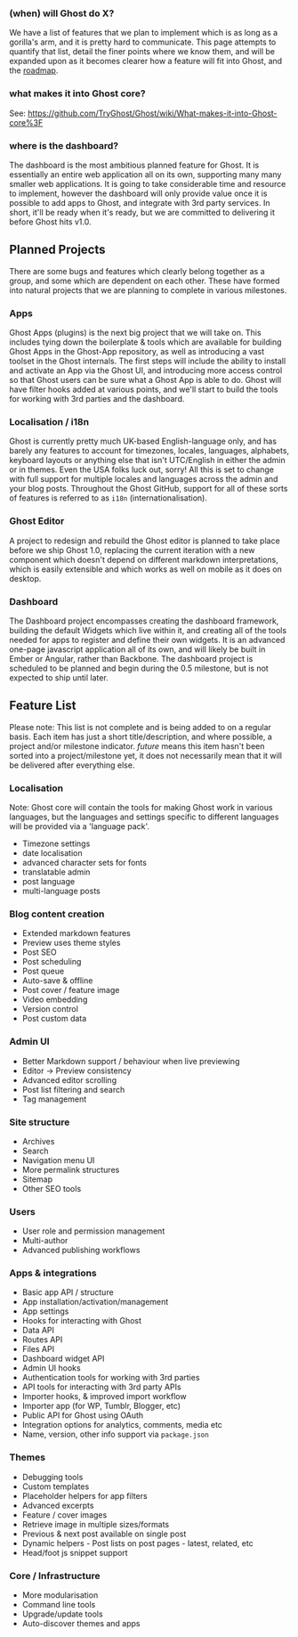 ### (when) will Ghost do X?

We have a list of features that we plan to implement which is as long as a gorilla's arm, and it is pretty hard to communicate. This page attempts to quantify that list, detail the finer points where we know them, and will be expanded upon as it becomes clearer how a feature will fit into Ghost, and the [roadmap](https://github.com/TryGhost/Ghost/wiki/Roadmap). 

### what makes it into Ghost core?

See: https://github.com/TryGhost/Ghost/wiki/What-makes-it-into-Ghost-core%3F

### where is the dashboard?

The dashboard is the most ambitious planned feature for Ghost. It is essentially an entire web application all on its own, supporting many many smaller web applications. It is going to take considerable time and resource to implement, however the dashboard will only provide value once it is possible to add apps to Ghost, and integrate with 3rd party services. In short, it'll be ready when it's ready, but we are committed to delivering it before Ghost hits v1.0.

## Planned Projects

There are some bugs and features which clearly belong together as a group, and some which are dependent on each other. These have formed into natural projects that we are planning to complete in various milestones.

### Apps

Ghost Apps (plugins) is the next big project that we will take on. This includes tying down the boilerplate & tools which are available for building Ghost Apps in the Ghost-App repository, as well as introducing a vast toolset in the Ghost internals. The first steps will include the ability to install and activate an App via the Ghost UI, and introducing more access control so that Ghost users can be sure what a Ghost App is able to do. Ghost will have filter hooks added at various points, and we'll start to build the tools for working with 3rd parties and the dashboard. 

### Localisation / i18n 

Ghost is currently pretty much UK-based English-language only, and has barely any features to account for timezones, locales, languages, alphabets, keyboard layouts or anything else that isn't UTC/English in either the admin or in themes. Even the USA folks luck out, sorry! All this is set to change with full support for multiple locales and languages across the admin and your blog posts. Throughout the Ghost GitHub, support for all of these sorts of features is referred to as `i18n` (internationalisation).

### Ghost Editor

A project to redesign and rebuild the Ghost editor is planned to take place before we ship Ghost 1.0, replacing the current iteration with a new component which doesn't depend on different markdown interpretations, which is easily extensible and which works as well on mobile as it does on desktop.

### Dashboard

The Dashboard project encompasses creating the dashboard framework, building the default Widgets which live within it, and creating all of the tools needed for apps to register and define their own widgets. It is an advanced one-page javascript application all of its own, and will likely be built in Ember or Angular, rather than Backbone. The dashboard project is scheduled to be planned and begin during the 0.5 milestone, but is not expected to ship until later.


## Feature List

Please note: This list is not complete and is being added to on a regular basis. Each item has just a short title/description, and where possible, a project and/or milestone indicator. *future* means this item hasn't been sorted into a project/milestone yet, it does not necessarily mean that it will be delivered after everything else.

### Localisation

Note: Ghost core will contain the tools for making Ghost work in various languages, but the languages and settings specific to different languages will be provided via a 'language pack'.

* Timezone settings 
* date localisation 
* advanced character sets for fonts 
* translatable admin 
* post language 
* multi-language posts 

### Blog content creation

* Extended markdown features
* Preview uses theme styles
* Post SEO 
* Post scheduling 
* Post queue 
* Auto-save & offline 
* Post cover / feature image 
* Video embedding 
* Version control 
* Post custom data 

### Admin UI

* Better Markdown support / behaviour when live previewing
* Editor -> Preview consistency
* Advanced editor scrolling 
* Post list filtering and search
* Tag management

### Site structure

* Archives
* Search 
* Navigation menu UI
* More permalink structures
* Sitemap 
* Other SEO tools

### Users

* User role and permission management 
* Multi-author 
* Advanced publishing workflows

### Apps & integrations

* Basic app API / structure 
* App installation/activation/management 
* App settings 
* Hooks for interacting with Ghost
* Data API 
* Routes API 
* Files API 
* Dashboard widget API 
* Admin UI hooks
* Authentication tools for working with 3rd parties
* API tools for interacting with 3rd party APIs
* Importer hooks, & improved import workflow
* Importer app (for WP, Tumblr, Blogger, etc)
* Public API for Ghost using OAuth
* Integration options for analytics, comments, media etc
* Name, version, other info support via `package.json`

### Themes

* Debugging tools 
* Custom templates
* Placeholder helpers for app filters
* Advanced excerpts 
* Feature / cover images 
* Retrieve image in multiple sizes/formats 
* Previous & next post available on single post
* Dynamic helpers - Post lists on post pages - latest, related, etc
* Head/foot js snippet support

### Core / Infrastructure

* More modularisation 
* Command line tools 
* Upgrade/update tools 
* Auto-discover themes and apps 